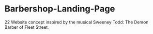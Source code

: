 # Barbershop-Landing-Page

22 Website concept inspired by the musical Sweeney Todd: The Demon Barber of Fleet Street.
